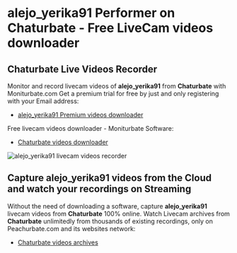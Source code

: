 # alejo_yerika91 Performer on Chaturbate - Free LiveCam videos downloader

## Chaturbate Live Videos Recorder

Monitor and record livecam videos of **alejo_yerika91** from **Chaturbate** with Moniturbate.com
Get a premium trial for free by just and only registering with your Email address:
* [alejo_yerika91 Premium videos downloader](https://moniturbate.com/request-demo-licence-key.html)

Free livecam videos downloader - Moniturbate Software:
* [Chaturbate videos downloader](https://moniturbate.com/moniturbate-download-software.html)

![alejo_yerika91 livecam videos recorder](https://peachurnet.com/templates/moniturbate-software.png)


## Capture alejo_yerika91 videos from the Cloud and watch your recordings on Streaming

Without the need of downloading a software, capture **alejo_yerika91** livecam videos from **Chaturbate** 100% online.
Watch Livecam archives from **Chaturbate** unlimitedly from thousands of existing recordings, only on Peachurbate.com and its websites network:
* [Chaturbate videos archives](https://peachurnet.com/)